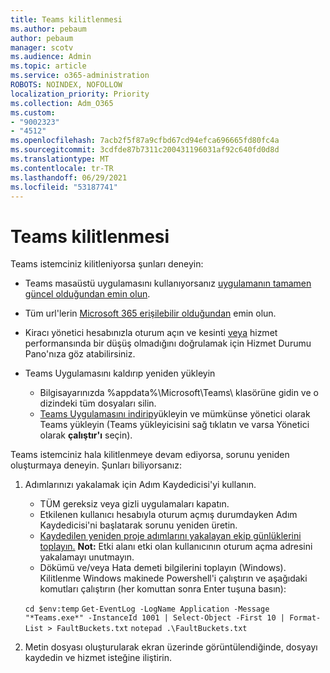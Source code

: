 ```yaml
---
title: Teams kilitlenmesi
ms.author: pebaum
author: pebaum
manager: scotv
ms.audience: Admin
ms.topic: article
ms.service: o365-administration
ROBOTS: NOINDEX, NOFOLLOW
localization_priority: Priority
ms.collection: Adm_O365
ms.custom:
- "9002323"
- "4512"
ms.openlocfilehash: 7acb2f5f87a9cfbd67cd94efca696665fd80fc4a
ms.sourcegitcommit: 3cdfde87b7311c200431196031af92c640fd0d8d
ms.translationtype: MT
ms.contentlocale: tr-TR
ms.lasthandoff: 06/29/2021
ms.locfileid: "53187741"
---
```

# <a name="teams-client-crashing"></a>Teams kilitlenmesi

Teams istemciniz kilitleniyorsa şunları deneyin:

- Teams masaüstü uygulamasını kullanıyorsanız [uygulamanın tamamen güncel olduğundan emin olun](https://support.office.com/article/Update-Microsoft-Teams-535a8e4b-45f0-4f6c-8b3d-91bca7a51db1).

- Tüm url'lerin [Microsoft 365 erişilebilir olduğundan](/microsoftteams/connectivity-issues) emin olun.

- Kiracı yönetici hesabınızla oturum açın ve kesinti [veya](/office365/enterprise/view-service-health) hizmet performansında bir düşüş olmadığını doğrulamak için Hizmet Durumu Pano'nıza göz atabilirsiniz.

- Teams Uygulamasını kaldırıp yeniden yükleyin
    - Bilgisayarınızda %appdata%\Microsoft\Teams\ klasörüne gidin ve o dizindeki tüm dosyaları silin.
    - [Teams Uygulamasını indirip](https://www.microsoft.com/microsoft-teams/download-app)yükleyin ve mümkünse yönetici olarak Teams yükleyin (Teams yükleyicisini sağ tıklatın ve varsa Yönetici olarak **çalıştır'ı** seçin).

Teams istemciniz hala kilitlenmeye devam ediyorsa, sorunu yeniden oluşturmaya deneyin. Şunları biliyorsanız:

1. Adımlarınızı yakalamak için Adım Kaydedicisi'yi kullanın.
    - TÜM gereksiz veya gizli uygulamaları kapatın.
    - Etkilenen kullanıcı hesabıyla oturum açmış durumdayken Adım Kaydedicisi'ni başlatarak sorunu yeniden üretin.
    - [Kaydedilen yeniden proje adımlarını yakalayan ekip günlüklerini toplayın.](/microsoftteams/log-files) **Not:** Etki alanı etki olan kullanıcının oturum açma adresini yakalamayı unutmayın.
    - Dökümü ve/veya Hata demeti bilgilerini toplayın (Windows). Kilitlenme Windows makinede Powershell'i çalıştırın ve aşağıdaki komutları çalıştırın (her komuttan sonra Enter tuşuna basın):

    `cd $env:temp` `Get-EventLog -LogName Application -Message "*Teams.exe*" -InstanceId 1001 | Select-Object -First 10 | Format-List > FaultBuckets.txt`
    `notepad .\FaultBuckets.txt`
    
2. Metin dosyası oluşturularak ekran üzerinde görüntülendiğinde, dosyayı kaydedin ve hizmet isteğine iliştirin. 
